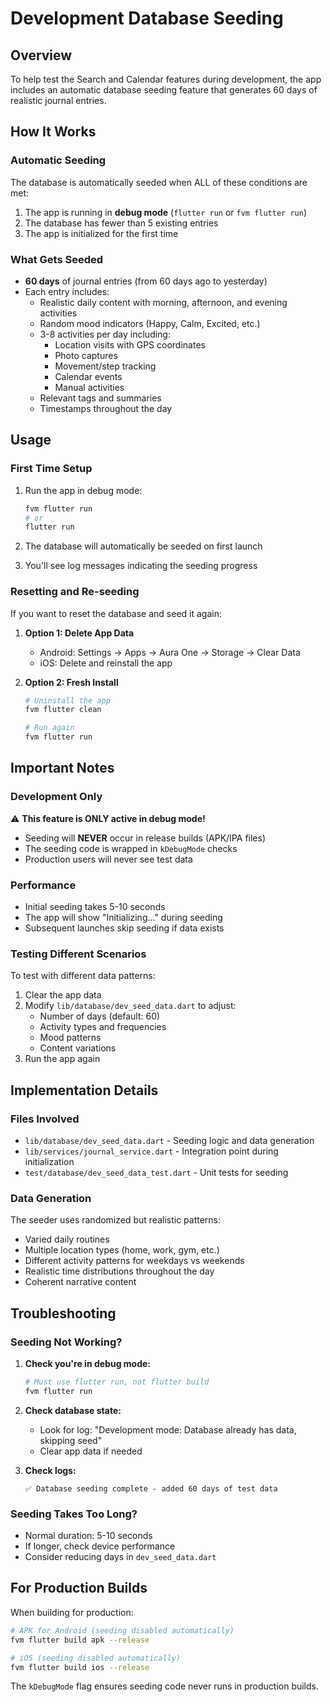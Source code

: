 # Development Database Seeding

## Overview

To help test the Search and Calendar features during development, the app includes an automatic database seeding feature that generates 60 days of realistic journal entries.

## How It Works

### Automatic Seeding

The database is automatically seeded when ALL of these conditions are met:
1. The app is running in **debug mode** (`flutter run` or `fvm flutter run`)
2. The database has fewer than 5 existing entries
3. The app is initialized for the first time

### What Gets Seeded

- **60 days** of journal entries (from 60 days ago to yesterday)
- Each entry includes:
  - Realistic daily content with morning, afternoon, and evening activities
  - Random mood indicators (Happy, Calm, Excited, etc.)
  - 3-8 activities per day including:
    - Location visits with GPS coordinates
    - Photo captures
    - Movement/step tracking
    - Calendar events
    - Manual activities
  - Relevant tags and summaries
  - Timestamps throughout the day

## Usage

### First Time Setup

1. Run the app in debug mode:
   ```bash
   fvm flutter run
   # or
   flutter run
   ```

2. The database will automatically be seeded on first launch
3. You'll see log messages indicating the seeding progress

### Resetting and Re-seeding

If you want to reset the database and seed it again:

1. **Option 1: Delete App Data**
   - Android: Settings → Apps → Aura One → Storage → Clear Data
   - iOS: Delete and reinstall the app

2. **Option 2: Fresh Install**
   ```bash
   # Uninstall the app
   fvm flutter clean

   # Run again
   fvm flutter run
   ```

## Important Notes

### Development Only

⚠️ **This feature is ONLY active in debug mode!**

- Seeding will **NEVER** occur in release builds (APK/IPA files)
- The seeding code is wrapped in `kDebugMode` checks
- Production users will never see test data

### Performance

- Initial seeding takes 5-10 seconds
- The app will show "Initializing..." during seeding
- Subsequent launches skip seeding if data exists

### Testing Different Scenarios

To test with different data patterns:
1. Clear the app data
2. Modify `lib/database/dev_seed_data.dart` to adjust:
   - Number of days (default: 60)
   - Activity types and frequencies
   - Mood patterns
   - Content variations
3. Run the app again

## Implementation Details

### Files Involved

- `lib/database/dev_seed_data.dart` - Seeding logic and data generation
- `lib/services/journal_service.dart` - Integration point during initialization
- `test/database/dev_seed_data_test.dart` - Unit tests for seeding

### Data Generation

The seeder uses randomized but realistic patterns:
- Varied daily routines
- Multiple location types (home, work, gym, etc.)
- Different activity patterns for weekdays vs weekends
- Realistic time distributions throughout the day
- Coherent narrative content

## Troubleshooting

### Seeding Not Working?

1. **Check you're in debug mode:**
   ```bash
   # Must use flutter run, not flutter build
   fvm flutter run
   ```

2. **Check database state:**
   - Look for log: "Development mode: Database already has data, skipping seed"
   - Clear app data if needed

3. **Check logs:**
   ```
   ✅ Database seeding complete - added 60 days of test data
   ```

### Seeding Takes Too Long?

- Normal duration: 5-10 seconds
- If longer, check device performance
- Consider reducing days in `dev_seed_data.dart`

## For Production Builds

When building for production:
```bash
# APK for Android (seeding disabled automatically)
fvm flutter build apk --release

# iOS (seeding disabled automatically)
fvm flutter build ios --release
```

The `kDebugMode` flag ensures seeding code never runs in production builds.